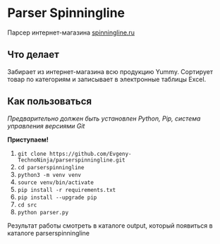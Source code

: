 # Parser Spinningline

Парсер интернет-магазина [spinningline.ru](https://spinningline.ru/)

## Что делает

Забирает из интернет-магазина всю продукцию Yummy. 
Сортирует товар по категориям и  записывает в электронные таблицы Excel.

## Как пользоваться

_Предварительно должен быть установлен Python, Pip, система управления версиями Git_

**Приступаем!**
1. `git clone https://github.com/Evgeny-TechnoNinja/parserspinningline.git`
2. `cd parserspinningline`
3. `python3 -m venv venv`
4. `source venv/bin/activate`
5. `pip install -r requirements.txt` 
6. `pip install --upgrade pip`
7. `cd src`
8. `python parser.py`

Результат работы смотреть в каталоге output, который появиться в каталоге parserspinningline
